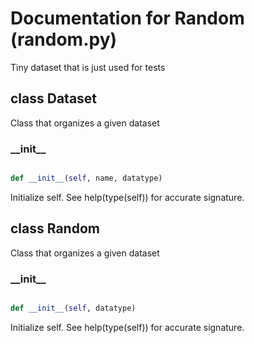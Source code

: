 # Documentation for Random (random.py)

Tiny dataset that is just used for tests 
## class Dataset
Class that organizes a given dataset 
### \_\_init\_\_
```py

def __init__(self, name, datatype)

```



Initialize self.  See help(type(self)) for accurate signature.




## class Random
Class that organizes a given dataset 
### \_\_init\_\_
```py

def __init__(self, datatype)

```



Initialize self.  See help(type(self)) for accurate signature.



